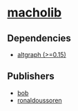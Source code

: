 # [macholib](https://pypi.org/project/macholib)

## Dependencies
- [altgraph (>=0.15)](packages/a/altgraph.md)



## Publishers
- [bob](https://pypi.org/user/bob)
- [ronaldoussoren](https://pypi.org/user/ronaldoussoren)

